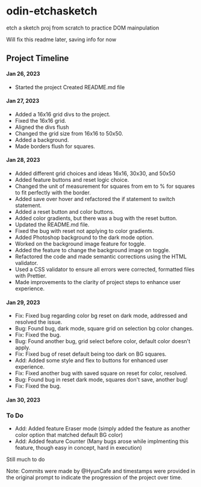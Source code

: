 # odin-etchasketch
etch a sketch proj from scratch to practice DOM mainpulation

 Will fix this readme later, saving info for now

## Project Timeline

#### Jan 26, 2023


* Started the project
Created README.md file

#### Jan 27, 2023

* Added a 16x16 grid divs to the project.
* Fixed the 16x16 grid.
* Aligned the divs flush
* Changed the grid size from 16x16 to 50x50.
* Added a background.
* Made borders flush for squares.

#### Jan 28, 2023

* Added different grid choices and ideas 16x16, 30x30, and 50x50
* Added feature buttons and reset logic choice.
* Changed the unit of measurement for squares from em to % for squares to fit perfectly with the border.
* Added save over hover and refactored the if statement to switch statement.
* Added a reset button and color buttons.
* Added color gradients, but there was a bug with the reset button.
* Updated the README.md file.
* Fixed the bug with reset not applying to color gradients.
* Added Photoshop background to the dark mode option.
* Worked on the background image feature for toggle.
* Added the feature to change the background image on toggle.
* Refactored the code and made semantic corrections using the HTML validator.
* Used a CSS validator to ensure all errors were corrected, formatted files with Prettier.
* Made improvements to the clarity of project steps to enhance user experience.

#### Jan 29, 2023
* Fix: Fixed bug regarding color bg reset on dark mode, addressed and resolved the issue.
* Bug: Found bug, dark mode, square grid on selection bg color changes.
* Fix: Fixed the bug.
* Bug: Found another bug, grid select before color, default color doesn't apply.
* Fix: Fixed bug of reset default being too dark on BG squares.
* Add: Added some style and flex to buttons for enhanced user experience.
* Fix: Fixed another bug with saved square on reset for color, resolved.
* Bug: Found bug in reset dark mode, squares don't save, another bug!
* Fix: Fixed the bug.

#### Jan 30, 2023
### To Do
* Add: Added feature Eraser mode (simply added the feature as another color option that matched default BG color)
* Add: Added feature Counter (Many bugs arose while implmenting this feature, though easy in concept, hard in execution)

Still much to do

Note: Commits were made by @HyunCafe and timestamps were provided in the original prompt to indicate the progression of the project over time.
